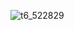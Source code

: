 ![t6_522829](https://user-images.githubusercontent.com/17806205/203689872-9b76a7f6-61c4-448f-8f2f-743221d09d72.jpg)